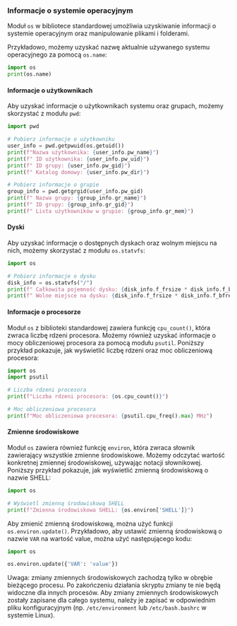 ### Informacje o systemie operacyjnym
Moduł `os` w bibliotece standardowej umożliwia uzyskiwanie informacji o systemie operacyjnym oraz manipulowanie plikami i folderami.

Przykładowo, możemy uzyskać nazwę aktualnie używanego systemu operacyjnego za pomocą `os.name`:

```python
import os
print(os.name)
```

#### Informacje o użytkownikach
Aby uzyskać informacje o użytkownikach systemu oraz grupach, możemy skorzystać z modułu `pwd`:

```python
import pwd

# Pobierz informacje o użytkowniku
user_info = pwd.getpwuid(os.getuid())
print(f"Nazwa użytkownika: {user_info.pw_name}")
print(f" ID użytkownika: {user_info.pw_uid}")
print(f" ID grupy: {user_info.pw_gid}")
print(f" Katalog domowy: {user_info.pw_dir}")

# Pobierz informacje o grupie
group_info = pwd.getgrgid(user_info.pw_gid)
print(f" Nazwa grupy: {group_info.gr_name}")
print(f" ID grupy: {group_info.gr_gid}")
print(f" Lista użytkowników w grupie: {group_info.gr_mem}")
```

#### Dyski
Aby uzyskać informacje o dostępnych dyskach oraz wolnym miejscu na nich, możemy skorzystać z modułu `os.statvfs`:

```python
import os

# Pobierz informacje o dysku
disk_info = os.statvfs("/")
print(f" Całkowita pojemność dysku: {disk_info.f_frsize * disk_info.f_blocks:,} bajtów")
print(f" Wolne miejsce na dysku: {disk_info.f_frsize * disk_info.f_bfree:,} bajtów")
```

#### Informacje o procesorze
Moduł <code>os</code> z biblioteki standardowej zawiera funkcję <code>cpu_count()</code>, która zwraca liczbę rdzeni procesora. Możemy również uzyskać informacje o mocy obliczeniowej procesora za pomocą modułu <code>psutil</code>. Poniższy przykład pokazuje, jak wyświetlić liczbę rdzeni oraz moc obliczeniową procesora:

```python
import os
import psutil

# Liczba rdzeni procesora
print(f"Liczba rdzeni procesora: {os.cpu_count()}")

# Moc obliczeniowa procesora
print(f"Moc obliczeniowa procesora: {psutil.cpu_freq().max} MHz")
```

#### Zmienne środowiskowe
Moduł <code>os</code> zawiera również funkcję <code>environ</code>, która zwraca słownik zawierający wszystkie zmienne środowiskowe. Możemy odczytać wartość konkretnej zmiennej środowiskowej, używając notacji słownikowej. Poniższy przykład pokazuje, jak wyświetlić zmienną środowiskową o nazwie SHELL:

```python
import os

# Wyświetl zmienną środowiskową SHELL
print(f"Zmienna środowiskowa SHELL: {os.environ['SHELL']}")
```

Aby zmienić zmienną środowiskową, można użyć funkcji `os.environ.update()`. Przykładowo, aby ustawić zmienną środowiskową o nazwie `VAR` na wartość value, można użyć następującego kodu:

```python
import os

os.environ.update({'VAR': 'value'})
```

Uwaga: zmiany zmiennych środowiskowych zachodzą tylko w obrębie bieżącego procesu. Po zakończeniu działania skryptu zmiany te nie będą widoczne dla innych procesów. Aby zmiany zmiennych środowiskowych zostały zapisane dla całego systemu, należy je zapisać w odpowiednim pliku konfiguracyjnym (np. `/etc/environment` lub `/etc/bash.bashrc` w systemie Linux).
